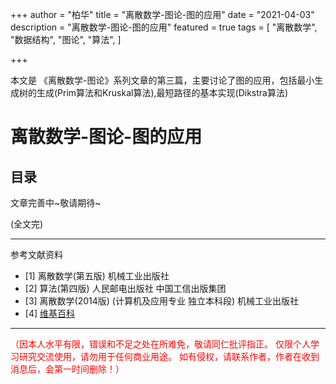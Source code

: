 +++
author = "柏华"
title = "离散数学-图论-图的应用"
date = "2021-04-03"
description = "离散数学-图论-图的应用"
featured = true
tags = [
    "离散数学",
    "数据结构",
    "图论",
    "算法",
]


+++

本文是 《离散数学-图论》系列文章的第三篇，主要讨论了图的应用，包括最小生成树的生成(Prim算法和Kruskal算法),最短路径的基本实现(Dikstra算法)


<!--more-->
# 离散数学-图论-图的应用

## 目录

文章完善中~敬请期待~

(全文完)

---
参考文献资料
- [1] 离散数学(第五版) 机械工业出版社
- [2] 算法(第四版) 人民邮电出版社 中国工信出版集团
- [3] 离散数学(2014版) (计算机及应用专业 独立本科段)  机械工业出版社
- [4] [维基百科](https://zh.wikiredia.com)
---



<p style="color: red; text-align: left">（因本人水平有限，错误和不足之处在所难免，敬请同仁批评指正。
仅限个人学习研究交流使用，请勿用于任何商业用途。
如有侵权，请联系作者，作者在收到消息后，会第一时间删除！）</p>



